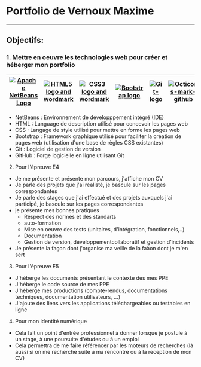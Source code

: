 # Portfolio de Vernoux Maxime

___
## Objectifs:

### 1. Mettre en oeuvre les technologies web pour créer et héberger mon portfolio

| [![Apache NetBeans Logo](https://upload.wikimedia.org/wikipedia/commons/thumb/9/98/Apache_NetBeans_Logo.svg/64px-Apache_NetBeans_Logo.svg.png)](https://commons.wikimedia.org/wiki/File:Apache_NetBeans_Logo.svg "Apache NetBeans [Apache License 2.0 (http://www.apache.org/licenses/LICENSE-2.0)], via Wikimedia Commons") | [![HTML5 logo and wordmark](https://upload.wikimedia.org/wikipedia/commons/thumb/6/61/HTML5_logo_and_wordmark.svg/64px-HTML5_logo_and_wordmark.svg.png)](https://commons.wikimedia.org/wiki/File:HTML5_logo_and_wordmark.svg "W3C [CC BY 3.0 (https://creativecommons.org/licenses/by/3.0)], via Wikimedia Commons") | [![CSS3 logo and wordmark](https://upload.wikimedia.org/wikipedia/commons/thumb/d/d5/CSS3_logo_and_wordmark.svg/46px-CSS3_logo_and_wordmark.svg.png)](https://commons.wikimedia.org/wiki/File:CSS3_logo_and_wordmark.svg "Rudloff [CC BY 3.0 (https://creativecommons.org/licenses/by/3.0)], via Wikimedia Commons") | [![Bootstrap logo](https://upload.wikimedia.org/wikipedia/commons/thumb/b/b2/Bootstrap_logo.svg/64px-Bootstrap_logo.svg.png)](https://commons.wikimedia.org/wiki/File:Boostrap_logo.svg "Bootstrap [Public domain], via Wikimedia Commons") | [![Git-logo](https://upload.wikimedia.org/wikipedia/commons/thumb/e/e0/Git-logo.svg/128px-Git-logo.svg.png)](https://commons.wikimedia.org/wiki/File:Git-logo.svg "Jason Long [CC BY 3.0 (https://creativecommons.org/licenses/by/3.0)], via Wikimedia Commons") | [![Octicons-mark-github](https://upload.wikimedia.org/wikipedia/commons/thumb/9/91/Octicons-mark-github.svg/64px-Octicons-mark-github.svg.png)](https://commons.wikimedia.org/wiki/File:Octicons-mark-github.svg "GitHub [MIT (http://opensource.org/licenses/mit-license.php)], via Wikimedia Commons") |
| ----- | ----- | ----- | ----- | ----- | ----- |

- NetBeans : Environnement de développpement intégré (IDE)
- HTML : Language de description utilisé pour concevoir les pages web
- CSS : Langage de style utilisé pour mettre en forme les pages web
- Bootstrap : Framework graphique utilisé pour faciliter la création de pages web (utilisation d'une base de règles CSS existantes)
- Git  : Logiciel de gestion de version
- GitHub : Forge logicielle en ligne utilisant Git

2. Pour l'épreuve E4

- Je me présente et présente mon parcours, j'affiche mon CV
- Je parle des projets que j'ai réalisté, je bascule sur les pages correspondantes
- Je parle des stages que j'ai effectué et des projets auxquels j'ai participé, je bascule sur les pages correspondantes
- je présente mes bonnes pratiques 
    - Respect des normes et des standarts
    - auto-formation
    - Mise en oeuvre des tests (unitaires, d'intégration, fonctionnels,..)
    - Documentation
    - Gestion de version, développementcollaboratif et gestion d'incidents
- Je présente la façon dont j'organise ma veille de la faàon dont je m'en sert

3. Pour l'épreuve E5

- J'héberge les documents présentant le contexte des mes PPE
- J'héberge le code source de mes PPE
- J'héberge mes productions (compte-rendus, documentations techniques, documentation utilisateurs, ...)
- J'ajoute des liens vers les applications téléchargeables ou testables en ligne

4. Pour mon identité numérique

- Cela fait un point d'entrée professionnel à donner lorsque je postule à un stage, à une poursuite d'études ou à un emploi
- Cela permettra de me faire référencer par les moteurs de recherches (là aussi si on me recherche suite à ma rencontre ou à la reception de mon CV)
